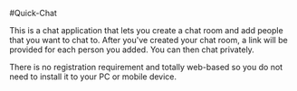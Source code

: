 #Quick-Chat

This is a chat application that lets you create a chat room and add people that you want to chat to. After you've created your chat room, a link will be provided for each person you added. You can then chat privately.

There is no registration requirement and totally web-based so you do not need to install it to your PC or mobile device.